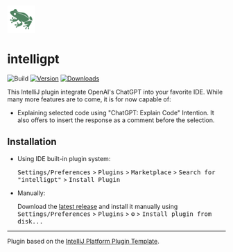 <img src="https://raw.githubusercontent.com/almarzn/intelligpt/5e20704feedfd4daf61d463353be09ba91776f2e/src/main/resources/META-INF/pluginIcon.svg " height="64px" /> 

# intelligpt

![Build](https://github.com/almarzn/intelligpt/workflows/Build/badge.svg)
[![Version](https://img.shields.io/jetbrains/plugin/v/20957.svg)](https://plugins.jetbrains.com/plugin/20957)
[![Downloads](https://img.shields.io/jetbrains/plugin/d/20957.svg)](https://plugins.jetbrains.com/plugin/20957)

<!-- Plugin description -->

This IntelliJ plugin integrate OpenAI's ChatGPT into your favorite IDE. While many more features are to come, it is for now capable of:

 - Explaining selected code using "ChatGPT: Explain Code" Intention. It also offers to insert the response as a comment before the selection.

<!-- Plugin description end -->

## Installation

- Using IDE built-in plugin system:
  
  <kbd>Settings/Preferences</kbd> > <kbd>Plugins</kbd> > <kbd>Marketplace</kbd> > <kbd>Search for "intelligpt"</kbd> >
  <kbd>Install Plugin</kbd>
  
- Manually:

  Download the [latest release](https://github.com/almarzn/intelligpt/releases/latest) and install it manually using
  <kbd>Settings/Preferences</kbd> > <kbd>Plugins</kbd> > <kbd>⚙️</kbd> > <kbd>Install plugin from disk...</kbd>


---
Plugin based on the [IntelliJ Platform Plugin Template][template].

[template]: https://github.com/JetBrains/intellij-platform-plugin-template

